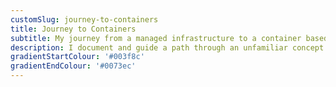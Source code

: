 ```yaml
---
customSlug: journey-to-containers
title: Journey to Containers
subtitle: My journey from a managed infrastructure to a container based one.
description: I document and guide a path through an unfamiliar concept and attempt to provide some clarity and guidance on the situation. I hope this series is for others in a similar boat!
gradientStartColour: '#003f8c'
gradientEndColour: '#0073ec'
---
```

